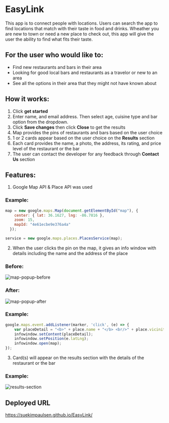 # EasyLink

This app is to connect people with locations. Users can search the app to find locations that match with their taste in food and drinks. Wheather you are new to town or need a new place to check out, this app will give the user the ability to find what fits their taste.


## For the user who would like to:
- Find new restaurants and bars in their area
- Looking for good local bars and restaurants as a travelor or new to an area
- See all the options in their area that they might not have known about


## How it works:
1. Click **get started**
2. Enter name, and email address. Then select age, cuisine type and bar option from the dropdown.
3. Click **Save changes** then click **Close** to get the results
4. Map provides the pins of restaurants and bars based on the user choice
5. 1 or 2 cards appear based on the user choice on the **Results** section
6. Each card provides the name, a photo, the address, its rating, and price level of the restaurant or the bar
7. The user can contact the developer for any feedback through **Contact Us** section


## Features:
1. Google Map API & Place API was used
### Example:
```javascript
map = new google.maps.Map(document.getElementById("map"), {
    center: { lat: 36.1627, lng: -86.7816 },
    zoom: 15,
	mapId: "4e61ecbe9e376a4a"
  });
```
```javascript
service = new google.maps.places.PlacesService(map);
```

2.  When the user clicks the pin on the map, it gives an info window with details including the name and the address of the place

### Before:
![map-popup-before](./assets/screenshots/map-popup-before.png)

### After:
![map-popup-after](./assets/screenshots/map-popup-after.png)

### Example:
```javascript
google.maps.event.addListener(marker, 'click', (e) => {
    var placeDetail = "<b>" + place.name + "</b> <br/>" + place.vicinity;
    infowindow.setContent(placeDetail);
    infowindow.setPosition(e.latLng);
    infowindow.open(map);
});
```


3. Card(s) will appear on the results section with the details of the restaurant or the bar
### Example:
![results-section](./assets/screenshots/results-section.png)


## Deployed URL
https://suekimpaulsen.github.io/EasyLink/
